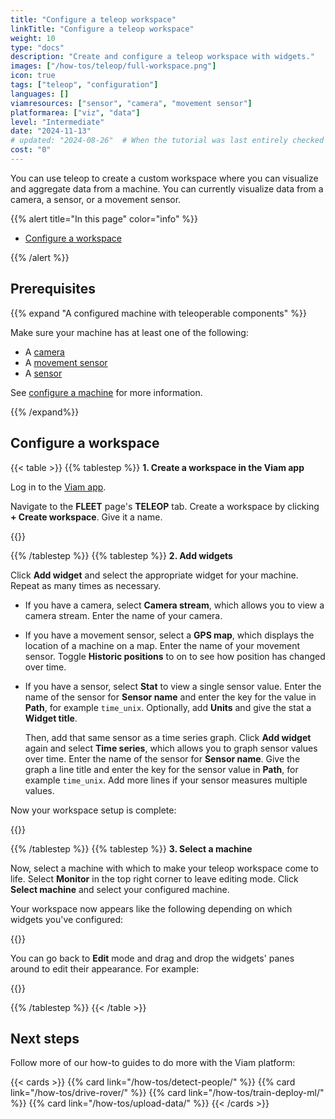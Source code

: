 ```yaml
---
title: "Configure a teleop workspace"
linkTitle: "Configure a teleop workspace"
weight: 10
type: "docs"
description: "Create and configure a teleop workspace with widgets."
images: ["/how-tos/teleop/full-workspace.png"]
icon: true
tags: ["teleop", "configuration"]
languages: []
viamresources: ["sensor", "camera", "movement sensor"]
platformarea: ["viz", "data"]
level: "Intermediate"
date: "2024-11-13"
# updated: "2024-08-26"  # When the tutorial was last entirely checked
cost: "0"
---
```


You can use teleop to create a custom workspace where you can visualize and aggregate data from a machine.
You can currently visualize data from a camera, a sensor, or a movement sensor.

{{% alert title="In this page" color="info" %}}

- [Configure a workspace](#configure-a-workspace)

{{% /alert %}}

## Prerequisites

{{% expand "A configured machine with teleoperable components" %}}

Make sure your machine has at least one of the following:

- A [camera](/components/camera/)
- A [movement sensor](/components/movement-sensor/)
- A [sensor](/components/sensor/)

See [configure a machine](/how-tos/configure/) for more information.

{{% /expand%}}

## Configure a workspace

{{< table >}}
{{% tablestep %}}
**1. Create a workspace in the Viam app**

Log in to the [Viam app](https://app.viam.com/).

Navigate to the **FLEET** page's **TELEOP** tab.
Create a workspace by clicking **+ Create workspace**.
Give it a name.

{{<imgproc src="/how-tos/teleop/blank-workspace.png" resize="800x" style="width: 500px" class="fill aligncenter imgzoom" declaredimensions=true alt="Blank teleop page.">}}

{{% /tablestep %}}
{{% tablestep %}}
**2. Add widgets**

Click **Add widget** and select the appropriate widget for your machine.
Repeat as many times as necessary.

- If you have a camera, select **Camera stream**, which allows you to view a camera stream.
  Enter the name of your camera.

- If you have a movement sensor, select a **GPS map**, which displays the location of a machine on a map.
  Enter the name of your movement sensor.
  Toggle **Historic positions** to on to see how position has changed over time.

- If you have a sensor, select **Stat** to view a single sensor value.
  Enter the name of the sensor for **Sensor name** and enter the key for the value in **Path**, for example `time_unix`.
  Optionally, add **Units** and give the stat a **Widget title**.

  Then, add that same sensor as a time series graph.
  Click **Add widget** again and select **Time series**, which allows you to graph sensor values over time.
  Enter the name of the sensor for **Sensor name**.
  Give the graph a line title and enter the key for the sensor value in **Path**, for example `time_unix`.
  Add more lines if your sensor measures multiple values.

Now your workspace setup is complete:

{{<imgproc src="/how-tos/teleop/configured-workspace.png" resize="700x" style="width: 500px" class="fill aligncenter" declaredimensions=true alt="Teleop workspace with values configured for each of the four widgets.">}}

{{% /tablestep %}}
{{% tablestep %}}
**3. Select a machine**

Now, select a machine with which to make your teleop workspace come to life.
Select **Monitor** in the top right corner to leave editing mode.
Click **Select machine** and select your configured machine.

Your workspace now appears like the following depending on which widgets you've configured:

{{<imgproc src="/how-tos/teleop/full-workspace.png" resize="900x" style="width: 500px" class="fill aligncenter" declaredimensions=true alt="Teleop workspace with values configured for each of the four widgets on monitor mode.">}}

You can go back to **Edit** mode and drag and drop the widgets' panes around to edit their appearance.
For example:

{{<imgproc src="/how-tos/teleop/four-panes.png" resize="900x" style="width: 500px" class="fill aligncenter" declaredimensions=true alt="Teleop workspace with values configured for each of the four widgets on monitor mode with four panes.">}}

{{% /tablestep %}}
{{< /table >}}

## Next steps

Follow more of our how-to guides to do more with the Viam platform:

{{< cards >}}
{{% card link="/how-tos/detect-people/" %}}
{{% card link="/how-tos/drive-rover/" %}}
{{% card link="/how-tos/train-deploy-ml/" %}}
{{% card link="/how-tos/upload-data/" %}}
{{< /cards >}}
